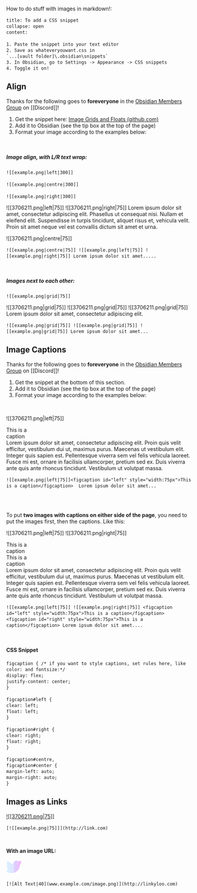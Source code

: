 
How to do stuff with images in markdown!: 

```ad-tip 
title: To add a CSS snippet
collapse: open
content:

1. Paste the snippet into your text editor
2. Save as whateveryouwant.css in 
`...[vault folder]\.obsidian\snippets`
3. In Obsidian, go to Settings -> Appearance -> CSS snippets
4. Toggle it on!

```



## Align
Thanks for the following goes to **foreveryone** in the [Obsidian Members Group](https://discord.gg/) on [[Discord]]!


1. Get the snippet here: [Image Grids and Floats (github.com)](https://github.com/gitobsidiantutorial/assorted-css-snippets#image-grids-and-floats)
2. Add it to Obsidian (see the tip box at the top of the page)
3. Format your image according to the examples below:

<br>

##### Image align, with L/R text wrap:
```
![[example.png|left|300]]

![[example.png|centre|300]]

![[example.png|right|300]]
```


![[3706211.png|left|75]] ![[3706211.png|right|75]] Lorem ipsum dolor sit amet, consectetur adipiscing elit. Phasellus ut consequat nisi. Nullam et eleifend elit. Suspendisse in turpis tincidunt, aliquet risus et, vehicula velit. Proin sit amet neque vel est convallis dictum sit amet et urna. 

![[3706211.png|centre|75]] 

```
![[example.png|centre|75]] ![[example.png|left|75]] ![[example.png|right|75]] Lorem ipsum dolor sit amet.....
```

<br>


##### Images next to each other:

```
![[example.png|grid|75]]
```

![[3706211.png|grid|75]] ![[3706211.png|grid|75]] ![[3706211.png|grid|75]] Lorem ipsum dolor sit amet, consectetur adipiscing elit.

```
![[example.png|grid|75]] ![[example.png|grid|75]] ![[example.png|grid|75]] Lorem ipsum dolor sit amet...
```

## Image Captions
Thanks for the following goes to **foreveryone** in the [Obsidian Members Group](https://discord.gg/) on [[Discord]]!

1. Get the snippet at the bottom of this section.
2. Add it to Obsidian (see the tip box at the top of the page)
3. Format your image according to the examples below:

<br>

![[3706211.png|left|75]]<figcaption id="left" style="width:75px">This is a caption</figcaption>  Lorem ipsum dolor sit amet, consectetur adipiscing elit. Proin quis velit efficitur, vestibulum dui ut, maximus purus. Maecenas ut vestibulum elit. Integer quis sapien est. Pellentesque viverra sem vel felis vehicula laoreet. Fusce mi est, ornare in facilisis ullamcorper, pretium sed ex. Duis viverra ante quis ante rhoncus tincidunt. Vestibulum ut volutpat massa.

```
![[example.png|left|75]]<figcaption id="left" style="width:75px">This is a caption</figcaption>  Lorem ipsum dolor sit amet...
```

<br>
<br>


To put **two images with captions on either side of the page**, you need to put the images first, then the captions. Like this:


![[3706211.png|left|75]] ![[3706211.png|right|75]] <figcaption id="left" style="width:75px">This is a caption</figcaption> <figcaption id="right" style="width:75px">This is a caption</figcaption> Lorem ipsum dolor sit amet, consectetur adipiscing elit. Proin quis velit efficitur, vestibulum dui ut, maximus purus. Maecenas ut vestibulum elit. Integer quis sapien est. Pellentesque viverra sem vel felis vehicula laoreet. Fusce mi est, ornare in facilisis ullamcorper, pretium sed ex. Duis viverra ante quis ante rhoncus tincidunt. Vestibulum ut volutpat massa.

```
![[example.png|left|75]] ![[example.png|right|75]] <figcaption id="left" style="width:75px">This is a caption</figcaption> <figcaption id="right" style="width:75px">This is a caption</figcaption> Lorem ipsum dolor sit amet....
```

<br>

#### CSS Snippet

```
figcaption { /* if you want to style captions, set rules here, like color: and fontsize:*/
display: flex;
justify-content: center;
}

figcaption#left {
clear: left;
float: left;
}

figcaption#right {
clear: right;
float: right;
}

figcaption#centre,
figcaption#center {
margin-left: auto;
margin-right: auto;
}
```

## Images as Links


[![[3706211.png|75]]](http://t5witter.com/ameyawarde)

```
[![[example.png|75]]](http://link.com)
```

<br>

**With an image URL:**

[![@ameyawarde|40](https://github.com/twilightfades0/digital-garden-jekyll-template/blob/master/_notes/_theme/GradientTwitterBird40px.png?raw=true)](http://twitter.com/ameyawarde)

```
[![Alt Text|40](www.example.com/image.png)](http://linkyloo.com)
```





